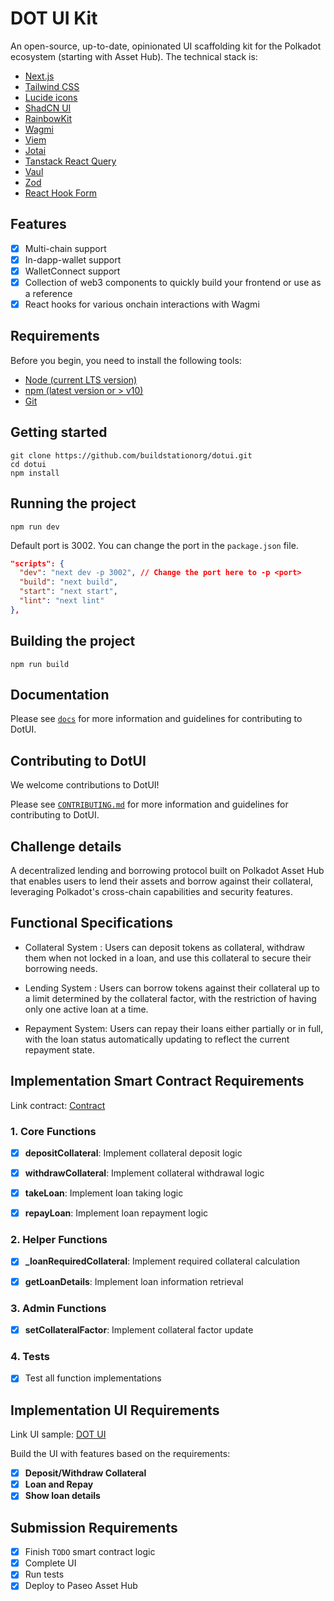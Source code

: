 # DOT UI Kit

An open-source, up-to-date, opinionated UI scaffolding kit for the Polkadot ecosystem (starting with Asset Hub). The technical stack is:

- [Next.js](https://nextjs.org/)
- [Tailwind CSS](https://tailwindcss.com/)
- [Lucide icons](https://lucide.dev/)
- [ShadCN UI](https://ui.shadcn.com/)
- [RainbowKit](https://www.rainbowkit.com/)
- [Wagmi](https://wagmi.sh/)
- [Viem](https://viem.sh/)
- [Jotai](https://jotai.org/)
- [Tanstack React Query](https://tanstack.com/query)
- [Vaul](https://vaul.fun/)
- [Zod](https://zod.dev/)
- [React Hook Form](https://react-hook-form.com/)

## Features

- [x] Multi-chain support
- [x] In-dapp-wallet support
- [x] WalletConnect support
- [x] Collection of web3 components to quickly build your frontend or use as a reference
- [x] React hooks for various onchain interactions with Wagmi

## Requirements

Before you begin, you need to install the following tools:

- [Node (current LTS version)](https://nodejs.org/en/download/)
- [npm (latest version or > v10)](https://www.npmjs.com/get-npm)
- [Git](https://git-scm.com/downloads)

## Getting started

```
git clone https://github.com/buildstationorg/dotui.git
cd dotui
npm install
```

## Running the project

```
npm run dev
```

Default port is 3002. You can change the port in the `package.json` file.

```json
"scripts": {
  "dev": "next dev -p 3002", // Change the port here to -p <port>
  "build": "next build",
  "start": "next start",
  "lint": "next lint"
},
```

## Building the project

```
npm run build
```

## Documentation

Please see [`docs`](docs) for more information and guidelines for contributing to DotUI.

## Contributing to DotUI

We welcome contributions to DotUI!

Please see [`CONTRIBUTING.md`](CONTRIBUTING.md) for more information and guidelines for contributing to DotUI.

## Challenge details

A decentralized lending and borrowing protocol built on Polkadot Asset Hub that enables users to lend their assets and borrow against their collateral, leveraging Polkadot's cross-chain capabilities and security features.

## Functional Specifications

- Collateral System : Users can deposit tokens as collateral, withdraw them when not locked in a loan, and use this collateral to secure their borrowing needs.

- Lending System : Users can borrow tokens against their collateral up to a limit determined by the collateral factor, with the restriction of having only one active loan at a time.

- Repayment System: Users can repay their loans either partially or in full, with the loan status automatically updating to reflect the current repayment state.

## Implementation Smart Contract Requirements

Link contract: [Contract](./contracts)

### 1. Core Functions

- [x] **depositCollateral**: Implement collateral deposit logic

- [x] **withdrawCollateral**: Implement collateral withdrawal logic

- [x] **takeLoan**: Implement loan taking logic

- [x] **repayLoan**: Implement loan repayment logic

### 2. Helper Functions

- [x] **\_loanRequiredCollateral**: Implement required collateral calculation

- [x] **getLoanDetails**: Implement loan information retrieval

### 3. Admin Functions

- [x] **setCollateralFactor**: Implement collateral factor update

### 4. Tests

- [x] Test all function implementations

## Implementation UI Requirements

Link UI sample: [DOT UI](./frontend)

Build the UI with features based on the requirements:

- [x] **Deposit/Withdraw Collateral**
- [x] **Loan and Repay**
- [x] **Show loan details**

## Submission Requirements

- [x] Finish `TODO` smart contract logic
- [x] Complete UI
- [x] Run tests
- [x] Deploy to Paseo Asset Hub